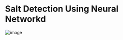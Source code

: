 # Salt Detection Using Neural Networkd

![image](https://user-images.githubusercontent.com/100526221/205788477-679e9699-720d-463e-a952-ba7d480b90b9.png)

